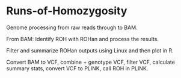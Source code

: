 # Runs-of-Homozygosity
Genome processing from raw reads through to BAM.

From BAM: Identify ROH with ROHan and process the results.

Filter and summarize ROHan outputs using Linux and then plot in R.

Convert BAM to VCF, combine + genotype VCF, filter VCF, calculate summary stats, convert VCF to PLINK, call ROH in PLINK.

